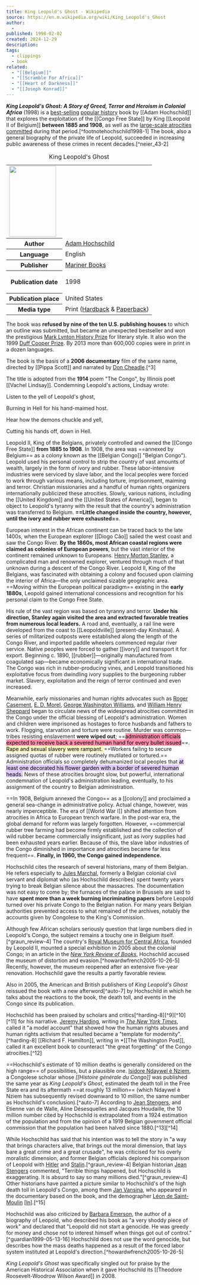 ```yaml
---
title: King Leopold's Ghost - Wikipedia
source: https://en.m.wikipedia.org/wiki/King_Leopold's_Ghost
author:
  - 
published: 1998-02-02
created: 2024-12-29
description: 
tags:
  - clippings
  - book
related:
  - "[[Belgium]]"
  - "[[Scramble For Africa]]"
  - "[[Heart of Darkness]]"
  - "[[Joseph Konrad]]"
---
```

***King Leopold's Ghost: A Story of Greed, Terror and Heroism in Colonial Africa*** (1998) is a [best-selling](https://en.m.wikipedia.org/wiki/Best-selling "Best-selling") [popular history](https://en.m.wikipedia.org/wiki/Popular_history "Popular history") book by [[Adam Hochschild]] that explores the exploitation of the [[Congo Free State]] by King [[Leopold II of Belgium]]  **between 1885 and 1908**, as well as the [large-scale atrocities committed](https://en.m.wikipedia.org/wiki/Atrocities_in_the_Congo_Free_State "Atrocities in the Congo Free State") during that period.[^footnotehochschild1998-1] The book, also a general biography of the private life of Leopold, succeeded in increasing public awareness of these crimes in recent decades.[^neier_43-2]

<table><caption>King Leopold's Ghost<span></span></caption><tbody><tr><td colspan="2"><span><a href="https://en.m.wikipedia.org/wiki/File:King_Leopold%27s_Ghost_(Hochschild_book_-_cover_art).jpg"><img src="https://upload.wikimedia.org/wikipedia/en/b/b6/King_Leopold%27s_Ghost_%28Hochschild_book_-_cover_art%29.jpg" width="126" height="190"></a></span></td></tr><tr><th scope="row">Author</th><td><a href="https://en.m.wikipedia.org/wiki/Adam_Hochschild">Adam Hochschild</a></td></tr><tr><th scope="row">Language</th><td>English</td></tr><tr><th scope="row">Publisher</th><td><a href="https://en.m.wikipedia.org/wiki/Mariner_Books">Mariner Books</a></td></tr><tr><th scope="row"><p>Publication date</p></th><td>1998</td></tr><tr><th scope="row">Publication place</th><td>United States</td></tr><tr><th scope="row">Media&nbsp;type</th><td>Print (<a href="https://en.m.wikipedia.org/wiki/Hardcover">Hardback</a> &amp; <a href="https://en.m.wikipedia.org/wiki/Paperback">Paperback</a>)</td></tr></tbody></table>

The book was **refused by nine of the ten U.S. publishing houses** to which an outline was submitted, but became an unexpected bestseller and won the prestigious [Mark Lynton History Prize](https://en.m.wikipedia.org/wiki/Mark_Lynton_History_Prize "Mark Lynton History Prize") for literary style. It also won the 1999 [Duff Cooper Prize](https://en.m.wikipedia.org/wiki/Duff_Cooper_Prize "Duff Cooper Prize"). By 2013 more than 600,000 copies were in print in a dozen languages.

The book is the basis of a **2006 documentary** film of the same name, directed by [[Pippa Scott]] and narrated by [Don Cheadle](https://en.m.wikipedia.org/wiki/Don_Cheadle "Don Cheadle").[^3]

The title is adopted from the **1914** poem "The Congo", by Illinois poet [[Vachel Lindsay]]. Condemning Leopold's actions, Lindsay wrote:

Listen to the yell of Leopold's ghost,

Burning in Hell for his hand-maimed host.

Hear how the demons chuckle and yell,

Cutting his hands off, down in Hell.

Leopold II, King of the Belgians, privately controlled and owned the [[Congo Free State]] **from 1885 to 1908**. In 1908, the area was ==annexed by Belgium== as a colony known as the [[Belgian Congo]] "Belgian Congo"). Leopold used his personal control to strip the country of vast amounts of wealth, largely in the form of ivory and rubber. These labor-intensive industries were serviced by slave labor, and the local peoples were forced to work through various means, including torture, imprisonment, maiming and terror. Christian missionaries and a handful of human rights organizers internationally publicized these atrocities. Slowly, various nations, including the [[United Kingdom]] and the [[United States of America]], began to object to Leopold's tyranny with the result that the country's administration was transferred to Belgium. **==Little changed inside the country, however, until the ivory and rubber were exhausted==**.

European interest in the African continent can be traced back to the late 1400s, when the European explorer [[Diogo Cão]] sailed the west coast and saw the Congo River. **By the 1860s, most African coastal regions were claimed as colonies of European powers**, but the vast interior of the continent remained unknown to Europeans. [Henry Morton Stanley](https://en.m.wikipedia.org/wiki/Henry_Morton_Stanley "Henry Morton Stanley"), a complicated man and renowned explorer, ventured through much of that unknown during a descent of the Congo River. Leopold II, King of the Belgians, was fascinated with obtaining a colony and focused upon claiming the interior of Africa—the only unclaimed sizable geographic area. ==Moving within the European political paradigm== existing in the **early 1880s**, Leopold gained international concessions and recognition for his personal claim to the Congo Free State.

His rule of the vast region was based on tyranny and terror. **Under his direction, Stanley again visited the area and extracted favorable treaties from numerous local leaders.** A road and, eventually, a rail line were developed from the coast to [[Leopoldville]] (present-day Kinshasa). A series of militarized outposts were established along the length of the Congo River, and imported paddle wheelers commenced regular river service. Native peoples were forced to gather [[ivory]] and transport it for export. Beginning c. 1890, [[rubber]]—originally manufactured from coagulated sap—became economically significant in international trade. The Congo was rich in rubber-producing vines, and Leopold transitioned his exploitative focus from dwindling ivory supplies to the burgeoning rubber market. Slavery, exploitation and the reign of terror continued and even increased.

Meanwhile, early missionaries and human rights advocates such as [Roger Casement](https://en.m.wikipedia.org/wiki/Roger_Casement "Roger Casement"), [E. D. Morel](https://en.m.wikipedia.org/wiki/E._D._Morel "E. D. Morel"), [George Washington Williams](https://en.m.wikipedia.org/wiki/George_Washington_Williams "George Washington Williams"), and [William Henry Sheppard](https://en.m.wikipedia.org/wiki/William_Henry_Sheppard "William Henry Sheppard") began to circulate news of the widespread atrocities committed in the Congo under the official blessing of Leopold's administration. Women and children were imprisoned as hostages to force husbands and fathers to work. Flogging, starvation and torture were routine. 
Murder was common—tribes resisting enslavement **were wiped out**; ==<mark style="background: #FF5582A6;">administration officials expected to receive back a severed human hand for every bullet issued</mark>==.
<mark style="background: #FFF3A3A6;">Rape and sexual slavery were rampant. </mark>
==Workers failing to secure assigned quotas of rubber were routinely mutilated or tortured.==
Administration officials so completely dehumanized local peoples that <mark style="background: #D2B3FFA6;">at least one decorated his flower garden with a border of severed human heads.</mark> 
News of these atrocities brought slow, but powerful, international condemnation of Leopold's administration leading, eventually, to his assignment of the country to Belgian administration.

==In 1908, Belgium annexed the Congo== as a [[colony]] and proclaimed a general sea-change in administrative policy. Actual change, however, was nearly imperceptible. The era of [[World War I]] shifted attention from atrocities in Africa to European trench warfare. 
In the post-war era, the global demand for reform was largely forgotten. However, ==commercial rubber tree farming had become firmly established and the collection of wild rubber became commercially insignificant, just as ivory supplies had been exhausted years earlier. Because of this, the slave labor industries of the Congo diminished in importance and atrocities became far less frequent==.
**Finally, in 1960, the Congo gained independence.**

Hochschild cites the research of several historians, many of them Belgian. He refers especially to [Jules Marchal](https://en.m.wikipedia.org/wiki/Jules_Marchal "Jules Marchal"), formerly a Belgian colonial civil servant and diplomat who (as Hochschild describes) spent twenty years trying to break Belgian silence about the massacres. 
The documentation was not easy to come by; the furnaces of the palace in Brussels are said to have **spent more than a week burning incriminating papers** before Leopold turned over his private Congo to the Belgian nation. For many years Belgian authorities prevented access to what remained of the archives, notably the accounts given by Congolese to the King's Commission.

Although few African scholars seriously question that large numbers died in Leopold's Congo, the subject remains a touchy one in Belgium itself.[^graun_review-4] The country's [Royal Museum for Central Africa](https://en.m.wikipedia.org/wiki/Royal_Museum_for_Central_Africa "Royal Museum for Central Africa"), founded by Leopold II, mounted a special exhibition in 2005 about the colonial Congo; in an article in the *[New York Review of Books](https://en.m.wikipedia.org/wiki/New_York_Review_of_Books "New York Review of Books")*, Hochschild accused the museum of distortion and evasion.[^howardwfrench2005-10-26-5] Recently, however, the museum reopened after an extensive five-year renovation. Hochschild gave the results a partly favorable review.

Also in 2005, the American and British publishers of *King Leopold's Ghost* reissued the book with a new afterword[^auto-7] by Hochschild in which he talks about the reactions to the book, the death toll, and events in the Congo since its publication.

Hochschild has been praised by scholars and critics[^harding-8][^9][^10][^11] for his narrative. [Jeremy Harding](https://en.m.wikipedia.org/wiki/Jeremy_Harding "Jeremy Harding"), writing in *[The New York Times](https://en.m.wikipedia.org/wiki/The_New_York_Times "The New York Times")*, called it "a model account" that showed how the human rights abuses and human rights activism that resulted became a "template for modernity".[^harding-8] [[Richard F. Hamilton]], writing in *[[The Washington Post]], called it an excellent book to counteract "the great forgetting" of the Congo atrocities.[^12]

==Hochschild's estimate of 10 million deaths is generally considered on the high range== of possibilities, but a plausible one. [Isidore Ndaywel è Nziem](https://en.m.wikipedia.org/wiki/Isidore_Ndaywel_%C3%A8_Nziem "Isidore Ndaywel è Nziem"), a Congolese scholar whose *[[Histoire générale du Congo]]* was published the same year as *King Leopold's Ghost*, estimated the death toll in the Free State era and its aftermath ==at roughly 13 million== (which Ndaywel è Nziem has subsequently revised downward to 10 million, the same number as Hochschild's conclusion).[^auto-7] According to [Jean Stengers](https://en.m.wikipedia.org/wiki/Jean_Stengers "Jean Stengers"), and Etienne van de Walle, Aline Désesquelles and Jacques Houdaille, the 10 million number cited by Hochschild is extrapolated from a 1924 estimation of the population and from the opinion of a 1919 Belgian government official commission that the population had been halved since 1880.[^13][^14]

While Hochschild has said that his intention was to tell the story in "a way that brings characters alive, that brings out the moral dimension, that lays bare a great crime and a great crusade", he was criticised for his overly moralistic dimension, and former Belgian officials deplored his comparison of Leopold with [Hitler](https://en.m.wikipedia.org/wiki/Adolf_Hitler "Adolf Hitler") and [Stalin](https://en.m.wikipedia.org/wiki/Joseph_Stalin "Joseph Stalin").[^graun_review-4] Belgian historian [Jean Stengers](https://en.m.wikipedia.org/wiki/Jean_Stengers "Jean Stengers") commented, "Terrible things happened, but Hochschild is exaggerating. It is absurd to say so many millions died."[^graun_review-4] 
Other historians have painted a picture similar to Hochschild's of the high death toll in Leopold's Congo, among them [Jan Vansina](https://en.m.wikipedia.org/wiki/Jan_Vansina "Jan Vansina"), who appeared in the documentary based on the book, and the demographer [Léon de Saint-Moulin](https://en.m.wikipedia.org/w/index.php?title=L%C3%A9on_de_Saint-Moulin&action=edit&redlink=1 "Léon de Saint-Moulin (page does not exist)") \[[ln](https://ln.wikipedia.org/wiki/L%C3%A9on_de_Saint_Moulin "ln:Léon de Saint Moulin")\].[^15]

Hochschild was also criticized by [Barbara Emerson](https://en.m.wikipedia.org/wiki/Barbara_Emerson "Barbara Emerson"), the author of a biography of Leopold, who described his book as "a very shoddy piece of work" and declared that "Leopold did not start a genocide. He was greedy for money and chose not to interest himself when things got out of control."[^guardian1999-05-13-16] Hochschild does not use the word genocide, but describes how the mass deaths happened as a result of the forced labor system instituted at Leopold's direction.[^howardwfrench2005-10-26-5]

*King Leopold's Ghost* was specifically singled out for praise by the American Historical Association when it gave Hochschild its [[Theodore Roosevelt-Woodrow Wilson Award]] in 2008.